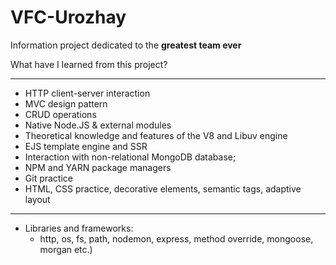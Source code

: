 # VFC-Urozhay

Information project dedicated to the **greatest team ever**

What have I learned from this project?
____
+ HTTP client-server interaction
+ MVC design pattern
+ CRUD operations
+ Native Node.JS & external modules
+ Theoretical knowledge and features of the V8 and Libuv engine
+ EJS template engine and SSR
+ Interaction with non-relational MongoDB database;
+ NPM and YARN package managers
+ Git practice
+ HTML, CSS practice, decorative elements, semantic tags, adaptive layout
____
+ Libraries and frameworks: 
  + http, os, fs, path, nodemon, express, method override, mongoose, morgan etc.)
